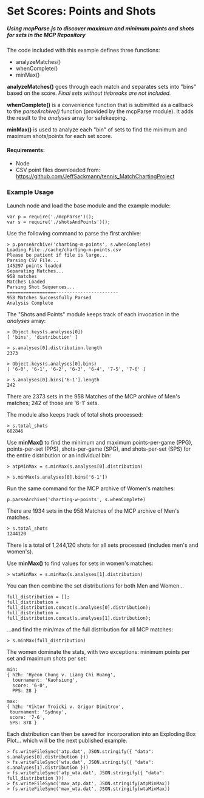 # Set Scores: Points and Shots
##### Using mcpParse.js to discover maximum and minimum points and shots for sets in the MCP Repository

The code included with this example defines three functions:
  - analyzeMatches()
  - whenComplete()
  - minMax()

**analyzeMatches()** goes through each match and separates sets into "bins" based on the score.  *Final sets without tiebreaks are not included.*

**whenComplete()** is a convenience function that is submitted as a callback to the *parseArchive()* function (provided by the mcpParse module).  It adds the result to the *analyses* array for safekeeping.

**minMax()** is used to analyze each "bin" of sets to find the minimum and maximum shots/points for each set score.

#### Requirements:
  - Node
  - CSV point files downloaded from: https://github.com/JeffSackmann/tennis_MatchChartingProject

### Example Usage
Launch node and load the base module and the example module:
```
var p = require('./mcpParse')();
var s = require('./shotsAndPoints')();
```
Use the following command to parse the first archive:

```
> p.parseArchive('charting-m-points', s.whenComplete)
Loading File:./cache/charting-m-points.csv
Please be patient if file is large...
Parsing CSV File...
145297 points loaded
Separating Matches...
958 matches
Matches Loaded
Parsing Shot Sequences...
==================-----------------------
958 Matches Successfully Parsed
Analysis Complete

```
The "Shots and Points" module keeps track of each invocation in the *analyses* array:

```
> Object.keys(s.analyses[0])
[ 'bins', 'distribution' ]

> s.analyses[0].distribution.length
2373

> Object.keys(s.analyses[0].bins)
[ '6-0', '6-1', '6-2', '6-3', '6-4', '7-5', '7-6' ]

> s.analyses[0].bins['6-1'].length
242

```
There are 2373 sets in the 958 Matches of the MCP archive of Men's matches; 242 of those are '6-1' sets.

The module also keeps track of total shots processed:
```
> s.total_shots
682846
```

Use **minMax()** to find the minimum and maximum points-per-game (PPG), points-per-set (PPS), shots-per-game (SPG), and shots-per-set (SPS) for the entire distribution or an individual bin:

```
> atpMinMax = s.minMax(s.analyses[0].distribution)

> s.minMax(s.analyses[0].bins['6-1'])
```

Run the same command for the MCP archive of Women's matches:

```
p.parseArchive('charting-w-points', s.whenComplete)
```
There are 1934 sets in the 958 Matches of the MCP archive of Men's matches.
```
> s.total_shots
1244120
```
There is a total of 1,244,120 shots for all sets processed (includes men's and women's).

Use **minMax()** to find values for sets in women's matches:
```
> wtaMinMax = s.minMax(s.analyses[1].distribution)
```
You can then combine the set distributions for both Men and Women...
```
full_distribution = [];
full_distribution = full_distribution.concat(s.analyses[0].distribution);
full_distribution = full_distribution.concat(s.analyses[1].distribution);
```
...and find the min/max of the full distribution for all MCP matches:

```
> s.minMax(full_distribution)
```
The women dominate the stats, with two exceptions: minimum points per set and maximum shots per set:
```
min:
{ h2h: 'Hyeon Chung v. Liang Chi Huang',
  tournament: 'Kaohsiung',
  score: '6-0',
  PPS: 28 }

max:
{ h2h: 'Viktor Troicki v. Grigor Dimitrov',
 tournament: 'Sydney',
 score: '7-6',
 SPS: 878 }
```
Each distribution can then be saved for incorporation into an Exploding Box Plot... which will be the next published example.
```
> fs.writeFileSync('atp.dat', JSON.stringify({ "data": s.analyses[0].distribution }))
> fs.writeFileSync('wta.dat', JSON.stringify({ "data": s.analyses[1].distribution }))
> fs.writeFileSync('atp_wta.dat', JSON.stringify({ "data": full_distribution }))
> fs.writeFileSync('max_atp.dat', JSON.stringify(atpMinMax))
> fs.writeFileSync('max_wta.dat', JSON.stringify(wtaMinMax))
```
